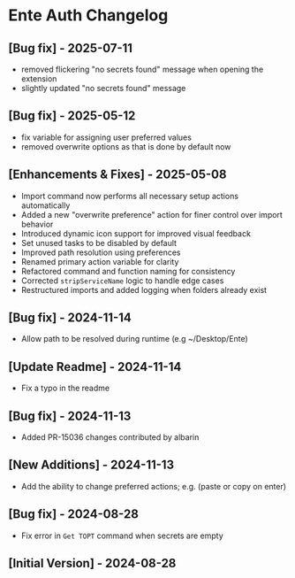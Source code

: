 # Ente Auth Changelog

## [Bug fix] - 2025-07-11

- removed flickering "no secrets found" message when opening the extension
- slightly updated "no secrets found" message

## [Bug fix] - 2025-05-12

- fix variable for assigning user preferred values
- removed overwrite options as that is done by default now

## [Enhancements & Fixes] - 2025-05-08

- Import command now performs all necessary setup actions automatically
- Added a new "overwrite preference" action for finer control over import behavior
- Introduced dynamic icon support for improved visual feedback
- Set unused tasks to be disabled by default
- Improved path resolution using preferences
- Renamed primary action variable for clarity
- Refactored command and function naming for consistency
- Corrected `stripServiceName` logic to handle edge cases
- Restructured imports and added logging when folders already exist

## [Bug fix] - 2024-11-14
- Allow path to be resolved during runtime (e.g ~/Desktop/Ente)

## [Update Readme] - 2024-11-14
- Fix a typo in the readme

## [Bug fix] - 2024-11-13
- Added PR-15036 changes contributed by albarin

## [New Additions] - 2024-11-13

- Add the ability to change preferred actions; e.g. (paste or copy on enter)

## [Bug fix] - 2024-08-28
- Fix error in `Get TOPT` command when secrets are empty

## [Initial Version] - 2024-08-28
